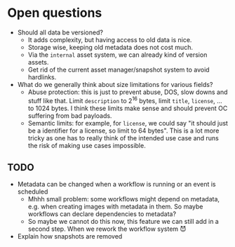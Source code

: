 # Open questions

- Should all data be versioned?
  - It adds complexity, but having access to old data is nice.
  - Storage wise, keeping old metadata does not cost much.
  - Via the `internal` asset system, we can already kind of version assets.
  - Get rid of the current asset manager/snapshot system to avoid hardlinks.
- What do we generally think about size limitations for various fields?
  - Abuse protection: this is just to prevent abuse, DOS, slow downs and stuff like that. Limit `description` to 2<sup>16</sup> bytes, limit `title`, `license`, ... to 1024 bytes. I think these limits make sense and should prevent OC suffering from bad payloads.
  - Semantic limits: for example, for `license`, we could say "it should just be a identifier for a license, so limit to 64 bytes". This is a lot more tricky as one has to really think of the intended use case and runs the risk of making use cases impossible.


## TODO

- Metadata can be changed when a workflow is running or an event is scheduled
  - Mhhh small problem: some workflows might depend on metadata, e.g. when creating images with metadata in them. So maybe workflows can declare dependencies to metadata?
  - So maybe we cannot do this now, this feature we can still add in a second step. When we rework the workflow system 😈
- Explain how snapshots are removed
